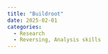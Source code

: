```yaml
---
title: "Buildroot"
date: 2025-02-01
categories:
  - Research
  - Reversing, Analysis skills
---
```


